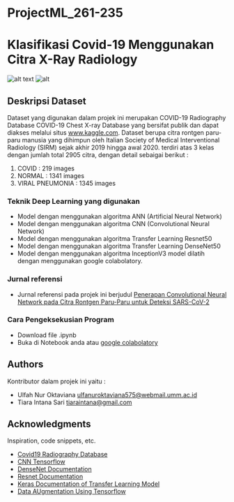 # ProjectML_261-235
# Klasifikasi Covid-19 Menggunakan Citra X-Ray Radiology

![alt text](https://miro.medium.com/max/2625/1*YrvMKrWMhi3HomoiTLPsfw.png) ![alt](https://keras.io/img/logo.png)

## Deskripsi Dataset 

Dataset yang digunakan dalam projek ini merupakan COVID-19 Radiography Database
COVID-19 Chest X-ray Database yang bersifat publik dan dapat diakses
melalui situs www.kaggle.com. Dataset berupa citra rontgen paru-paru manusia yang dihimpun oleh 
Italian Society of Medical Interventional Radiology (SIRM) sejak akhir 2019 hingga awal 2020.
terdiri atas 3 kelas dengan jumlah total 2905 citra, dengan detail sebaigai berikut : 
1. COVID            : 219 images 
2. NORMAL           : 1341 images
3. VIRAL PNEUMONIA  : 1345 images 

### Teknik Deep Learning yang digunakan

* Model dengan menggunakan algoritma ANN (Artificial Neural Network)
* Model dengan menggunakan algoritma CNN (Convolutional Neural Network)
* Model dengan menggunakan algoritma Transfer Learning Resnet50
* Model dengan menggunakan algoritma Transfer Learning DenseNet50
* Model dengan menggunakan algoritma InceptionV3
model dilatih dengan menggunakan google colabolatory. 

### Jurnal referensi 

* Jurnal referensi pada projek ini berjudul [Penerapan Convolutional Neural Network pada Citra Rontgen Paru-Paru  untuk Deteksi SARS-CoV-2](http://jurnal.iaii.or.id/index.php/RESTI/article/view/3153)

### Cara Pengeksekusian Program

* Download file .ipynb 
* Buka di Notebook anda atau [google colabolatory](https://colab.research.google.com/) 

## Authors

Kontributor dalam projek ini yaitu :
* Ulfah Nur Oktaviana ulfanuroktaviana575@webmail.umm.ac.id
* Tiara Intana Sari tiaraintana@gmail.com

## Acknowledgments

Inspiration, code snippets, etc.
* [Covid19 Radiography Database](https://www.kaggle.com/tawsifurrahman/covid19-radiography-database)
* [CNN Tensorflow](https://github.com/aymericdamien/TensorFlow-Examples/blob/master/tensorflow_v1/examples/3_NeuralNetworks/convolutional_network.py)
* [DenseNet Documentation](https://keras.io/api/applications/densenet/)
* [Resnet Documentation](https://keras.io/api/applications/resnet/)
* [Keras Documentation of Transfer Learning Model](https://keras.io/api/applications/)
* [Data AUgmentation Using Tensorflow](https://www.tensorflow.org/tutorials/images/data_augmentation)

